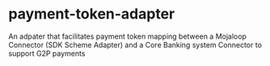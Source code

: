 # payment-token-adapter
An adpater that facilitates payment token mapping between a Mojaloop Connector (SDK Scheme Adapter) and a  Core Banking system Connector to support G2P payments
